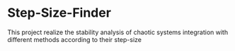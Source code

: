 # Step-Size-Finder
This project realize the stability analysis of chaotic systems integration with different methods according to their step-size
